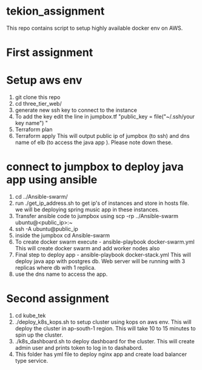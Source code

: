 # tekion_assignment
This repo contains script to setup highly available docker env on AWS.
# First assignment
# Setup aws env
1. git clone this repo
2. cd three_tier_web/
3. generate new ssh key to connect to the instance
4. To add the key edit the line in jumpbox.tf "public_key = file("~/.ssh/your key name") "
5. Terraform plan
6. Terraform apply
This will output public ip of jumpbox (to ssh) and dns name of elb (to access the java app ). Please note down these. 

# connect to jumpbox to deploy java app using ansible
1. cd ../Ansible-swarm/
2. run ./get_ip_address.sh to get ip's of instances and store in hosts file.
   we will be deploying spring music app in these instances. 
3. Transfer ansible code to jumpbox using scp -rp ../Ansible-swarm ubuntu@<public_ip>:~
4. ssh -A ubuntu@public_ip
5. inside the jumpbox cd Ansible-swarm
6. To create docker swarm execute - ansible-playbook docker-swarm.yml
   This will create docker swarm and add worker nodes also
7. Final step to deploy app - ansible-playbook docker-stack.yml
   This will deploy java app with postgres db. Web server will be running with 3 replicas where db with 1 replica.
8. use the dns name to access the app. 

# Second assignment
1. cd kube_tek
2. ./deploy_k8s_kops.sh to setup cluster using kops on aws env. This will deploy the cluster in ap-south-1 region. This will take 10 to 15 minutes to spin up the cluster. 
3. ./k8s_dashboard.sh to deploy dashboard for the cluster. This will create admin user and prints token to log in to dashabord. 
4. This folder has yml file to deploy nginx app and create load balancer type service.
